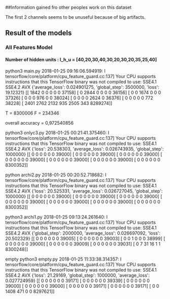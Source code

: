 ##Information gained fro other peoples work on this dataset

The first 2 channels seems to be unuseful because of big artifacts. 

## Result of the models

### All Features Model 

#### Number of hidden units : l_h_u = [40,20,30,40,30,20,30,20,35,25,40]

python3 main.py 
2018-01-25 09:16:06.594919: I tensorflow/core/platform/cpu_feature_guard.cc:137] Your CPU supports instructions that this TensorFlow binary was not compiled to use: SSE4.1 SSE4.2 AVX
{'average_loss': 0.024901275, 'global_step': 3500000, 'loss': 19.12321}
[[   1842       0       0       0       0       0   37158]
 [      0    2844       0       0       0       0   36156]
 [      0       0    1674       0       0       0   37326]
 [      0       0       0     976       0       0   38024]
 [      0       0       0       0    2624       0   36376]
 [      0       0       0       0       0     772   38228]
 [   2401    2762    2132     935    2505     343 8289274]]

 T = 8300006 F = 234346

 overall accuracy = 0,972540856



python3 onlyc3.py 
2018-01-25 00:21:41.375460: I tensorflow/core/platform/cpu_feature_guard.cc:137] Your CPU supports instructions that this TensorFlow binary was not compiled to use: SSE4.1 SSE4.2 AVX
{'loss': 20.538303, 'average_loss': 0.026743935, 'global_step': 1000000}
[[      0       0       0       0       0       0   39000]
 [      0       0       0       0       0       0   39000]
 [      0       0       0       0       0       0   39000]
 [      0       0       0       0       0       0   39000]
 [      0       0       0       0       0       0   39000]
 [      0       0       0       0       0       0   39000]
 [      0       0       0       0       0       0 8300352]]


python archi2.py 
2018-01-25 00:20:52.718682: I tensorflow/core/platform/cpu_feature_guard.cc:137] Your CPU supports instructions that this TensorFlow binary was not compiled to use: SSE4.1 SSE4.2 AVX
{'loss': 20.525331, 'average_loss': 0.026727045, 'global_step': 1000000}
[[      0       0       0       0       0       0   39000]
 [      0       0       0       0       0       0   39000]
 [      0       0       0       0       0       0   39000]
 [      0       0       0       0       0       0   39000]
 [      0       0       0       0       0       0   39000]
 [      0       0       0       0       0       0   39000]
 [      0       0       0       0       0       0 8300352]]

python3 archi1.py 
2018-01-25 09:13:24.261640: I tensorflow/core/platform/cpu_feature_guard.cc:137] Your CPU supports instructions that this TensorFlow binary was not compiled to use: SSE4.1 SSE4.2 AVX
{'global_step': 2000000, 'average_loss': 0.026697092, 'loss': 20.502329}
[[      0       0       0       0       0       0   39005]
 [      0       0       0       0       0       0   39003]
 [      0       0       1       0       0       0   38999]
 [      0       0       0       0       0       0   39000]
 [      0       0       0       0       0       0   39009]
 [      0       0       0       0       0       0   39031]
 [      0       7      31      16       1       1 8300248]]

empty 
python3 empty.py
2018-01-25 11:33:38.314357: I tensorflow/core/platform/cpu_feature_guard.cc:137] Your CPU supports instructions that this TensorFlow binary was not compiled to use: SSE4.1 SSE4.2 AVX
{'loss': 21.29169, 'global_step': 1000000, 'average_loss': 0.027724959}
[[      0       0       0       0       0       0   39171]
 [      0       0       0       0       0       0   39339]
 [      0       0       0       0       0       0   39000]
 [      0       0       0       0       0       0   39000]
 [      0       0       0       0       0       0   39171]
 [      0       0       0       0       0       0   39171]
 [      0       0    1408     471       0       0 8297621]]

 
